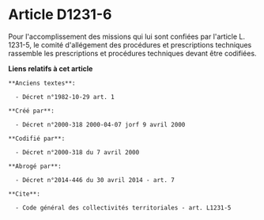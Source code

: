 # Article D1231-6

Pour l'accomplissement des missions qui lui sont confiées par l'article L. 1231-5, le comité d'allégement des procédures et
prescriptions techniques rassemble les prescriptions et procédures techniques devant être codifiées.

**Liens relatifs à cet article**

	**Anciens textes**:

	  - Décret n°1982-10-29 art. 1

	**Créé par**:

	  - Décret n°2000-318 2000-04-07 jorf 9 avril 2000

	**Codifié par**:

	  - Décret n°2000-318 du 7 avril 2000

	**Abrogé par**:

	  - Décret n°2014-446 du 30 avril 2014 - art. 7

	**Cite**:

	  - Code général des collectivités territoriales - art. L1231-5
